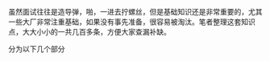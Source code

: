虽然面试往往是造导弹，啪，一进去拧螺丝，但是基础知识还是非常重要的，尤其一些大厂非常注重基础，如果没有事先准备，很容易被淘汰。笔者整理这套知识点，大大小小的一共几百多条，方便大家查漏补缺。

分为以下几个部分